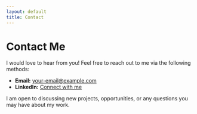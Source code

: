 ```yaml
---
layout: default
title: Contact
---
```


# Contact Me

I would love to hear from you! Feel free to reach out to me via the following methods:

- **Email:** [your-email@example.com](mailto:your-email@example.com)
- **LinkedIn:** [Connect with me](https://www.linkedin.com/in/your-profile)

I am open to discussing new projects, opportunities, or any questions you may have about my work.
